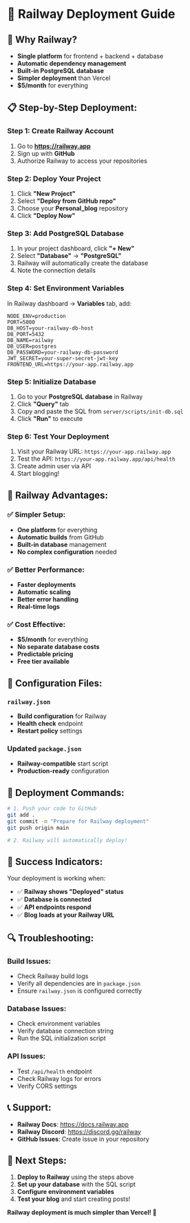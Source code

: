 # 🚀 Railway Deployment Guide

## 🎯 **Why Railway?**

- **Single platform** for frontend + backend + database
- **Automatic dependency management**
- **Built-in PostgreSQL database**
- **Simpler deployment** than Vercel
- **$5/month** for everything

## 📋 **Step-by-Step Deployment:**

### **Step 1: Create Railway Account**
1. Go to **https://railway.app**
2. Sign up with **GitHub**
3. Authorize Railway to access your repositories

### **Step 2: Deploy Your Project**
1. Click **"New Project"**
2. Select **"Deploy from GitHub repo"**
3. Choose your **Personal_blog** repository
4. Click **"Deploy Now"**

### **Step 3: Add PostgreSQL Database**
1. In your project dashboard, click **"+ New"**
2. Select **"Database"** → **"PostgreSQL"**
3. Railway will automatically create the database
4. Note the connection details

### **Step 4: Set Environment Variables**
In Railway dashboard → **Variables** tab, add:

```
NODE_ENV=production
PORT=5000
DB_HOST=your-railway-db-host
DB_PORT=5432
DB_NAME=railway
DB_USER=postgres
DB_PASSWORD=your-railway-db-password
JWT_SECRET=your-super-secret-jwt-key
FRONTEND_URL=https://your-app.railway.app
```

### **Step 5: Initialize Database**
1. Go to your **PostgreSQL database** in Railway
2. Click **"Query"** tab
3. Copy and paste the SQL from `server/scripts/init-db.sql`
4. Click **"Run"** to execute

### **Step 6: Test Your Deployment**
1. Visit your Railway URL: `https://your-app.railway.app`
2. Test the API: `https://your-app.railway.app/api/health`
3. Create admin user via API
4. Start blogging!

## 🎯 **Railway Advantages:**

### **✅ Simpler Setup:**
- **One platform** for everything
- **Automatic builds** from GitHub
- **Built-in database** management
- **No complex configuration** needed

### **✅ Better Performance:**
- **Faster deployments**
- **Automatic scaling**
- **Better error handling**
- **Real-time logs**

### **✅ Cost Effective:**
- **$5/month** for everything
- **No separate database costs**
- **Predictable pricing**
- **Free tier available**

## 🔧 **Configuration Files:**

### **`railway.json`**
- **Build configuration** for Railway
- **Health check** endpoint
- **Restart policy** settings

### **Updated `package.json`**
- **Railway-compatible** start script
- **Production-ready** configuration

## 🚀 **Deployment Commands:**

```bash
# 1. Push your code to GitHub
git add .
git commit -m "Prepare for Railway deployment"
git push origin main

# 2. Railway will automatically deploy!
```

## 🎉 **Success Indicators:**

Your deployment is working when:
- ✅ **Railway shows "Deployed" status**
- ✅ **Database is connected**
- ✅ **API endpoints respond**
- ✅ **Blog loads at your Railway URL**

## 🔍 **Troubleshooting:**

### **Build Issues:**
- Check Railway build logs
- Verify all dependencies are in `package.json`
- Ensure `railway.json` is configured correctly

### **Database Issues:**
- Check environment variables
- Verify database connection string
- Run the SQL initialization script

### **API Issues:**
- Test `/api/health` endpoint
- Check Railway logs for errors
- Verify CORS settings

## 📞 **Support:**

- **Railway Docs**: https://docs.railway.app
- **Railway Discord**: https://discord.gg/railway
- **GitHub Issues**: Create issue in your repository

## 🎯 **Next Steps:**

1. **Deploy to Railway** using the steps above
2. **Set up your database** with the SQL script
3. **Configure environment variables**
4. **Test your blog** and start creating posts!

**Railway deployment is much simpler than Vercel! 🚀**
